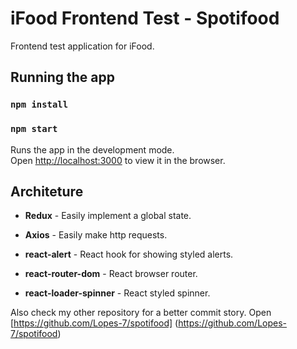 # iFood Frontend Test - Spotifood

Frontend test application for iFood.

## Running the app

### `npm install`

### `npm start`

Runs the app in the development mode.<br />
Open [http://localhost:3000](http://localhost:3000) to view it in the browser.

## Architeture

- **Redux** - Easily implement a global state.

- **Axios** - Easily make http requests.

- **react-alert** - React hook for showing styled alerts.

- **react-router-dom** - React browser router.

- **react-loader-spinner** - React styled spinner.

Also check my other repository for a better commit story.
Open [https://github.com/Lopes-7/spotifood] (https://github.com/Lopes-7/spotifood)


